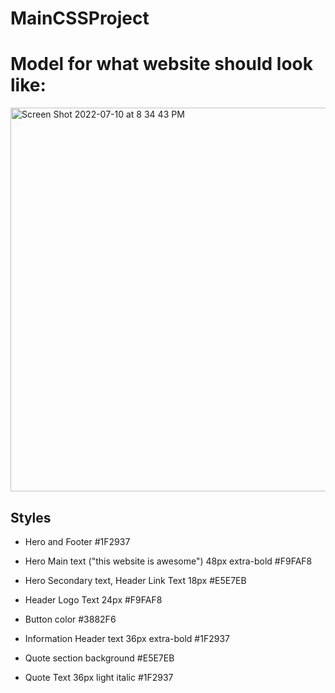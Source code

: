 # MainCSSProject



# Model for what website should look like:

<img width="614" alt="Screen Shot 2022-07-10 at 8 34 43 PM" src="https://user-images.githubusercontent.com/63270278/178641782-397514ef-b34a-41fb-8dd7-23637e794c48.png">

## Styles

- Hero and Footer
#1F2937

- Hero Main text ("this website is awesome")
48px extra-bold #F9FAF8

- Hero Secondary text, Header Link Text
18px #E5E7EB

- Header Logo Text
24px #F9FAF8

- Button color
#3882F6

- Information Header text
36px extra-bold #1F2937

- Quote section background
#E5E7EB

- Quote Text
36px light italic #1F2937

